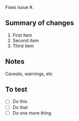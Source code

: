 <!--
Creating the PR.
- Fill the template, add/remove sections as needed.
- If zenhub is used, link the PR to the issue there.
-->

<!-- Fill a related issue number, e.g. #123. -->
Fixes issue #.
  
## Summary of changes

1. First item
1. Second item
1. Third item

## Notes

Caveats, warnings, etc

## To test

- [ ] Do this
- [ ] Do that
- [ ] Do one more thing
